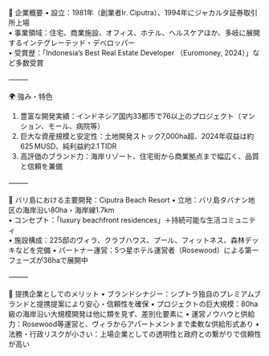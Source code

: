 
🏢 企業概要
 • 設立：1981年（創業者Ir. Ciputra）、1994年にジャカルタ証券取引所上場   
 • 事業領域：住宅、商業施設、オフィス、ホテル、ヘルスケアほか、多岐に展開するインテグレーテッド・デベロッパー   
 • 受賞歴：「Indonesia’s Best Real Estate Developer （Euromoney, 2024）」など多数受賞   

⸻

🌍 強み・特色
 1. 豊富な開発実績：インドネシア国内33都市で76以上のプロジェクト（マンション、モール、病院等）   
 2. 巨大な資産規模と安定性：土地開発ストック7,000ha超、2024年収益は約625 MUSD、純利益約2.1 TIDR   
 3. 高評価のブランド力：海岸リゾート、住宅街から商業拠点まで幅広く、品質と信頼を兼備

⸻

🌴 バリ島における主要開発：Ciputra Beach Resort
 • 立地：バリ島タバナン地区の海岸沿い80ha・海岸線1.7km   
 • コンセプト：「luxury beachfront residences」＋持続可能な生活コミュニティ   
 • 施設構成：225邸のヴィラ、クラブハウス、プール、フィットネス、森林デッキなどを完備
 • パートナー運営：5つ星ホテル運営者（Rosewood）による第一フェーズが36haで展開中   

⸻

🤝 提携企業としてのメリット
 • ブランドシナジー：シプトラ独自のプレミアムブランドと提携提案により安心・信頼性を確保
 • プロジェクトの巨大規模：80ha級の海岸沿い大規模開発は他に類を見ず、差別化要素に
 • 運営ノウハウと供給力：Rosewood等運営と、ヴィラからアパートメントまで柔軟な供給形式あり
 • 法務・行政リスクが小さい：上場企業としての透明性と政府との繋がりで信頼性が高い